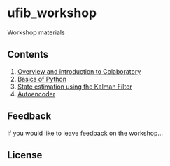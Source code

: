 # ufib_workshop

Workshop materials

## Contents

1. [Overview and introduction to Colaboratory]()
2. [Basics of Python]()
3. [State estimation using the Kalman Filter](/notebooks/state_estimation.ipynb)
4. [Autoencoder](notebooks/Workshop_Denoising%20AE.ipynb)

## Feedback

If you would like to leave feedback on the workshop...

## License


